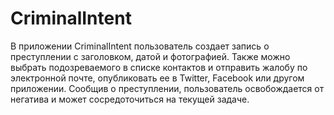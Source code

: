 # CriminalIntent

В приложении CriminalIntent пользователь создает запись о преступлении с заголовком, датой и фотографией. 
Также можно выбрать подозреваемого в списке контактов и отправить жалобу по электронной почте, 
опубликовать ее в Twitter, Facebook или другом приложении. Сообщив о преступлении, 
пользователь освобождается от негатива и может сосредоточиться на текущей задаче.
